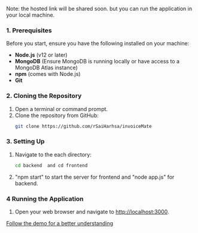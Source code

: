 
Note: the hosted link will be shared soon. but you can run the application in your local machine.
### 1. Prerequisites
Before you start, ensure you have the following installed on your machine:
- **Node.js** (v12 or later)
- **MongoDB** (Ensure MongoDB is running locally or have access to a MongoDB Atlas instance)
- **npm** (comes with Node.js)
- **Git**

### 2. Cloning the Repository
1. Open a terminal or command prompt.
2. Clone the repository from GitHub:
   ```bash
   git clone https://github.com/rSaiHarhsa/invoiceMate
   ```
### 3. Setting Up
1. Navigate to the each directory:
   ```bash
   cd backend  and cd frontend

2. "npm start"  to start the server for frontend and "node app.js" for backend.

### 4 Running the Application
1. Open your web browser and navigate to [http://localhost:3000](http://localhost:3000).

<a href="https://drive.google.com/file/d/1ANCIgQDe-Rzip3tqDooJSSsphcraG7F1/view?usp=sharing" target="_blank">Follow the demo for a better understanding</a>




